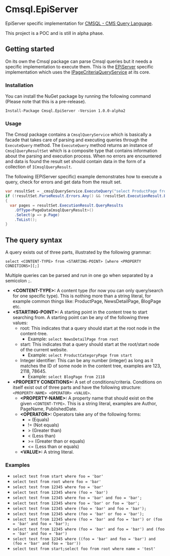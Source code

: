 # Cmsql.EpiServer
EpiServer specific implementation for [CMSQL - CMS Query Language](https://github.com/rbaarda/Cmsql).

This project is a POC and is still in alpha phase.

## Getting started
On its own the Cmsql package can parse Cmsql queries but it needs a specific implementation to execute them.
This is the [EPiServer](https://www.episerver.com/) specific implementation which uses the [IPageCriteriaQueryService](https://world.episerver.com/documentation/Class-library/?documentId=cms/11/5455BCCD) at its core.

### Installation
You can install the NuGet package by running the following command (Please note that this is a pre-release).

`Install-Package Cmsql.EpiServer -Version 1.0.0-alpha2`

### Usage
The Cmsql package contains a `CmsqlQueryService` which is basically a facade that takes care of parsing and executing queries through the `ExecuteQuery` method.
The `ExecuteQuery` method returns an instance of `CmsqlQueryResultSet` which is a composite type that contains information about the parsing and execution process.
When no errors are encountered and data is found the result set should contain data in the form of a collection of `ICmsqlQueryResult`.

The following (EPiServer specific) example demonstrates how to execute a query, check for errors and get data from the result set.

```csharp
var resultSet = _cmsqlQueryService.ExecuteQuery("select ProductPage from start where PageName = 'Alloy Plan'");
if (!resultSet.ParseResult.Errors.Any() && !resultSet.ExecutionResult.Errors.Any())
{
  var pages = resultSet.ExecutionResult.QueryResults
    .OfType<PageDataCmsqlQueryResult>()
    .Select(p => p.Page)
    .ToList();
}
```

## The query syntax
A query exists out of three parts, illustrated by the following grammar:

`select <CONTENT-TYPE> from <STARTING-POINT> [where <PROPERTY CONDITIONS>][;]`

Multiple queries can be parsed and run in one go when separated by a semicolon `;`.

* **\<CONTENT-TYPE>:** A content type (for now you can only query/search for one specific type). This is nothing more than a string literal, for example common things like: ProductPage, NewsDetailPage, BlogPage etc.
* **\<STARTING-POINT>:** A starting point in the content tree to start searching from. A starting point can be any of the following three values:
  * root: This indicates that a query should start at the root node in the content-tree.
    * Example: `select NewsDetailPage from root`
  * start: This indicates that a query should start at the root/start node of the current website.
    * Example: `select ProductCategoryPage from start`
  * Integer identifier: This can be any number (integer) as long as it matches the ID of some node in the content tree, examples are 123, 2118, 78645.
    * Example: `select BlogPage from 2118`
* **\<PROPERTY CONDITIONS>:** A set of conditions/criteria. Conditions on itself exist out of three parts and have the following structure: `<PROPERTY-NAME> <OPERATOR> <VALUE>`. 
  * **\<PROPERTY-NAME>:** A property name that should exist on the given `<CONTENT-TYPE>`. This is a string literal, examples are Author, PageName, PublishedDate.
  * **\<OPERATOR>:** Operators take any of the following forms:
    * = (Equals)
    * != (Not equals)
    * \> (Greater than)
    * \< (Less than)
    * \>= (Greater than or equals)
    * \<= (Less than or equals)
  * **\<VALUE>:** A string literal.

### Examples
* `select test from start where foo = 'bar'`
* `select test from root where foo = 'bar'`
* `select test from 12345 where foo = 'bar'`
* `select test from 12345 where (foo = 'bar')`
* `select test from 12345 where foo = 'bar' and foo = 'bar';`
* `select test from 12345 where foo = 'bar' or foo = 'bar';`
* `select test from 12345 where (foo = 'bar' and foo = 'bar');`
* `select test from 12345 where (foo = 'bar' or foo = 'bar');`
* `select test from 12345 where (foo = 'bar' and foo = 'bar') or (foo = 'bar' and foo = 'bar');`
* `select test from 12345 where (foo = 'bar' and foo = 'bar') and (foo = 'bar' and foo = 'bar')`
* `select test from 12345 where ((foo = 'bar' and foo = 'bar') and (foo = 'bar' and foo = 'bar'))`
* `select test from start;select foo from root where name = 'test'`